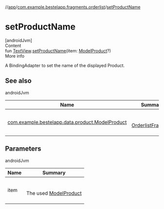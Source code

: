 //[app](../index.md)/[com.example.bestelapp.fragments.orderlist](index.md)/[setProductName](set-product-name.md)



# setProductName  
[androidJvm]  
Content  
fun [TextView](https://developer.android.com/reference/kotlin/android/widget/TextView.html).[setProductName](set-product-name.md)(item: [ModelProduct](../com.example.bestelapp.data.product/-model-product/index.md)?)  
More info  


A BindingAdapter to set the name of the displayed Product.



## See also  
  
androidJvm  
  
|  Name|  Summary| 
|---|---|
| <a name="com.example.bestelapp.fragments.orderlist//setProductName/android.widget.TextView#com.example.bestelapp.data.product.ModelProduct?/PointingToDeclaration/"></a>[com.example.bestelapp.data.product.ModelProduct](../com.example.bestelapp.data.product/-model-product/index.md)| <a name="com.example.bestelapp.fragments.orderlist//setProductName/android.widget.TextView#com.example.bestelapp.data.product.ModelProduct?/PointingToDeclaration/"></a><br><br>[OrderlistFragment](-orderlist-view-model/index.md)<br><br>
  


## Parameters  
  
androidJvm  
  
|  Name|  Summary| 
|---|---|
| <a name="com.example.bestelapp.fragments.orderlist//setProductName/android.widget.TextView#com.example.bestelapp.data.product.ModelProduct?/PointingToDeclaration/"></a>item| <a name="com.example.bestelapp.fragments.orderlist//setProductName/android.widget.TextView#com.example.bestelapp.data.product.ModelProduct?/PointingToDeclaration/"></a><br><br>The used [ModelProduct](../com.example.bestelapp.data.product/-model-product/index.md)<br><br>
  
  



